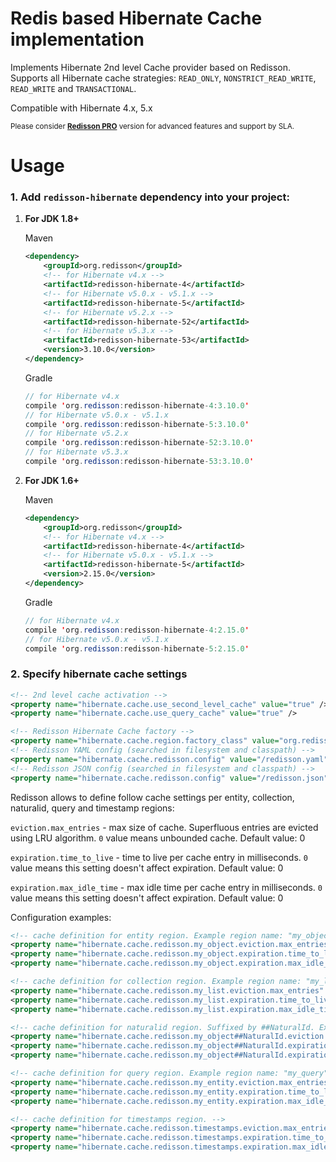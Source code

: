 Redis based Hibernate Cache implementation
===

Implements Hibernate 2nd level Cache provider based on Redisson.  
Supports all Hibernate cache strategies: `READ_ONLY`, `NONSTRICT_READ_WRITE`, `READ_WRITE` and `TRANSACTIONAL`.

Compatible with Hibernate 4.x, 5.x

<sub>Please consider __[Redisson PRO](https://redisson.pro)__ version for advanced features and support by SLA.</sub>

Usage
===

### 1.  Add `redisson-hibernate` dependency into your project:

1. __For JDK 1.8+__  

     Maven
     ```xml
     <dependency>
         <groupId>org.redisson</groupId>
         <!-- for Hibernate v4.x -->
         <artifactId>redisson-hibernate-4</artifactId>
         <!-- for Hibernate v5.0.x - v5.1.x -->
         <artifactId>redisson-hibernate-5</artifactId>
         <!-- for Hibernate v5.2.x -->
         <artifactId>redisson-hibernate-52</artifactId>
         <!-- for Hibernate v5.3.x -->
         <artifactId>redisson-hibernate-53</artifactId>
         <version>3.10.0</version>
     </dependency>
     ```
     Gradle

     ```java
     // for Hibernate v4.x
     compile 'org.redisson:redisson-hibernate-4:3.10.0'
     // for Hibernate v5.0.x - v5.1.x
     compile 'org.redisson:redisson-hibernate-5:3.10.0'
     // for Hibernate v5.2.x
     compile 'org.redisson:redisson-hibernate-52:3.10.0'
     // for Hibernate v5.3.x
     compile 'org.redisson:redisson-hibernate-53:3.10.0'
     ```  

2. __For JDK 1.6+__  

     Maven
     ```xml
     <dependency>
         <groupId>org.redisson</groupId>
         <!-- for Hibernate v4.x -->
         <artifactId>redisson-hibernate-4</artifactId>
         <!-- for Hibernate v5.0.x - v5.1.x -->
         <artifactId>redisson-hibernate-5</artifactId>
         <version>2.15.0</version>
     </dependency>
     ```
     Gradle

     ```java
     // for Hibernate v4.x
     compile 'org.redisson:redisson-hibernate-4:2.15.0'
     // for Hibernate v5.0.x - v5.1.x
     compile 'org.redisson:redisson-hibernate-5:2.15.0'
     ``` 


### 2. Specify hibernate cache settings

```xml
<!-- 2nd level cache activation -->
<property name="hibernate.cache.use_second_level_cache" value="true" />
<property name="hibernate.cache.use_query_cache" value="true" />

<!-- Redisson Hibernate Cache factory -->
<property name="hibernate.cache.region.factory_class" value="org.redisson.hibernate.RedissonRegionFactory" />
<!-- Redisson YAML config (searched in filesystem and classpath) -->
<property name="hibernate.cache.redisson.config" value="/redisson.yaml" />
<!-- Redisson JSON config (searched in filesystem and classpath) -->
<property name="hibernate.cache.redisson.config" value="/redisson.json" />
```

Redisson allows to define follow cache settings per entity, collection, naturalid, query and timestamp regions:  

`eviction.max_entries` - max size of cache. Superfluous entries are evicted using LRU algorithm. `0` value means unbounded cache. Default value: 0  

`expiration.time_to_live` - time to live per cache entry in milliseconds. `0` value means this setting doesn't affect expiration. Default value: 0  

`expiration.max_idle_time` - max idle time per cache entry in milliseconds. `0` value means this setting doesn't affect expiration. Default value: 0  


Configuration examples:

```xml
<!-- cache definition for entity region. Example region name: "my_object" -->
<property name="hibernate.cache.redisson.my_object.eviction.max_entries" value="10000" />
<property name="hibernate.cache.redisson.my_object.expiration.time_to_live" value="600000" />
<property name="hibernate.cache.redisson.my_object.expiration.max_idle_time" value="300000" />

<!-- cache definition for collection region. Example region name: "my_list" -->
<property name="hibernate.cache.redisson.my_list.eviction.max_entries" value="10000" />
<property name="hibernate.cache.redisson.my_list.expiration.time_to_live" value="600000" />
<property name="hibernate.cache.redisson.my_list.expiration.max_idle_time" value="300000" />

<!-- cache definition for naturalid region. Suffixed by ##NaturalId. Example region name: "my_object" -->
<property name="hibernate.cache.redisson.my_object##NaturalId.eviction.max_entries" value="10000" />
<property name="hibernate.cache.redisson.my_object##NaturalId.expiration.time_to_live" value="600000" />
<property name="hibernate.cache.redisson.my_object##NaturalId.expiration.max_idle_time" value="300000" />

<!-- cache definition for query region. Example region name: "my_query" -->
<property name="hibernate.cache.redisson.my_entity.eviction.max_entries" value="10000" />
<property name="hibernate.cache.redisson.my_entity.expiration.time_to_live" value="600000" />
<property name="hibernate.cache.redisson.my_entity.expiration.max_idle_time" value="300000" />

<!-- cache definition for timestamps region. -->
<property name="hibernate.cache.redisson.timestamps.eviction.max_entries" value="10000" />
<property name="hibernate.cache.redisson.timestamps.expiration.time_to_live" value="600000" />
<property name="hibernate.cache.redisson.timestamps.expiration.max_idle_time" value="300000" />

```

